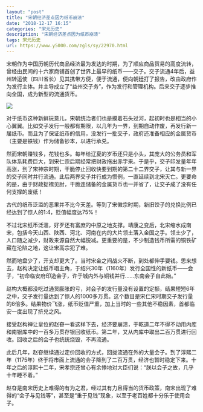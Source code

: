 ```yaml
---
layout: "post"
title: "宋朝经济差点因为纸币崩溃"
date: "2018-12-17 16:15"
categories: "宋元历史"
description: "宋朝经济差点因为纸币崩溃"
tags: 宋元历史
url: https://www.y5000.com/zgls/sy/22970.html
---
```






宋朝作为中国历朝历代商品经济最为发达的时期，为了顺应商品贸易的高度流转，曾经由民间的十六家商铺首创了世界上最早的纸币——交子。交子流通4年后，益州转运使（四川省长）见其携带方便，便于流通，便向朝廷打了报告，改由政府作为发行主体。并主导成立了“益州交子务”，作为发行和管理机构。后来交子逐步推向全国，成为新型的流通货币。

![](https://img.y5000.com/uploads/allimg/170627/1351156161-0.jpg)

对于纸币这种新鲜玩意儿，宋朝统治者们也是摸着石头过河，起初时也是相当的小心翼翼。比如交子发行一般都有期限，以几年为一界，到期自动作废，再发行新一届纸币。而且为了保证纸币的信用，没发行一批交子，政府还准备相应的金属货币（主要是铁钱）作为储备钞本，以进行承兑。

然而宋朝赚钱多，花钱也多。每年给辽夏的岁币还只是小头，其庞大的公务员和军队体系耗费巨大，到宋仁宗后期经常把财政拖出赤字来。于是乎，交子印发量年年高涨，到了宋神宗时期，干脆停止回收快要到期的第二十二界交子，让其与新一界的交子同时并行流通。此后两界交子并行成为惯例，一直延续到北宋灭亡。更要命的是，由于财政捉襟见肘，干脆连储备的金属货币也一并省了，让交子成了没有任何支撑的废纸！

古代的纸币泛滥的恶果并不比今天差。等到了宋徽宗时期，新旧饺子的兑换比例已经达到了惊人的1:4，贬值幅度达75%！

不过北宋纸币泛滥，好歹还有富庶的中原之地支撑。靖康之变后，北宋缩水成南宋，包括今天山西、陕西、河北、河南在内的大片领土落入金国之手。领土少了，人口随之减少，财政来源自然大幅锐减。更重要的是，不少制造钱币所需的铜铁矿藏在沦陷之地，这让宋高宗犯了难。

然而地盘少了，开支却更大了。当时宋金之间战火不断，到处都伸手要钱。思来想去，赵构决定让纸币唱主角，于绍兴30年（1160年）发行全国性的新纸币——会子，“初命临安府印造会子，许于城内外与铜钱并行......东南会子自此始。”

赵构大概都没吃过通货膨胀的亏，对会子的发行量没有设置的定额，结果短短6年之中，交子发行量达到了惊人的1000多万贯。这个数目是宋仁宋时期交子发行量的8倍多。结果物价飞涨，纸币贬值严重，加上当时的一些其他不稳因素，首都临安一度出现了挤兑之风。

接受赵构禅让皇位的赵昚一看这样下去，经济要崩溃，于乾道二年不得不动用内库和南银库中的一百多万贯存银回收纸币。第二年，又从内库中取出二百万贯进行回收。回收之后的会子也统统烧毁，不再流通。

此后几年，赵昚继续通过定价回收的方式，回拢流通在外的大量会子。到了淳熙二年（1175年）终于将市面上流通的会子降到了二百万贯，经济也暂时稳定下来。十年之后的淳熙十二年，宋孝宗还曾心有余悸地对大臣们说：“朕以会子之故，几乎十年睡不着。”

赵昚是南宋历史上难得的有为之君，经过其有力且得当的货币政策，南宋出现了难得的“会子与见钱等”，甚至是“重于见钱”现象，以至于老百姓都十分乐于使用会子。
